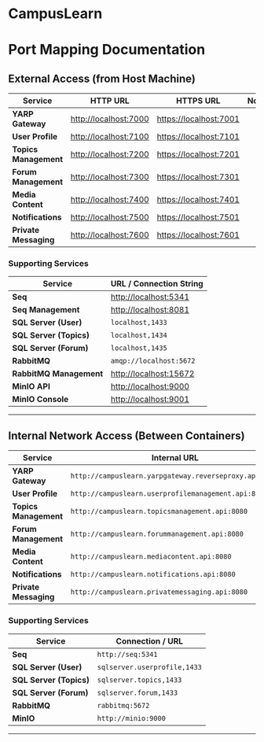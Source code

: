 # CampusLearn

# Port Mapping Documentation

## External Access (from Host Machine)

| Service             | HTTP URL                  | HTTPS URL                 | Notes |
|---------------------|---------------------------|---------------------------|-------|
| **YARP Gateway**        | [http://localhost:7000](http://localhost:7000) | [https://localhost:7001](https://localhost:7001) |  |
| **User Profile**        | [http://localhost:7100](http://localhost:7100) | [https://localhost:7101](https://localhost:7101) |  |
| **Topics Management**   | [http://localhost:7200](http://localhost:7200) | [https://localhost:7201](https://localhost:7201) |  |
| **Forum Management**    | [http://localhost:7300](http://localhost:7300) | [https://localhost:7301](https://localhost:7301) |  |
| **Media Content**       | [http://localhost:7400](http://localhost:7400) | [https://localhost:7401](https://localhost:7401) |  |
| **Notifications**       | [http://localhost:7500](http://localhost:7500) | [https://localhost:7501](https://localhost:7501) |  |
| **Private Messaging**   | [http://localhost:7600](http://localhost:7600) | [https://localhost:7601](https://localhost:7601) |  |

### Supporting Services

| Service | URL / Connection String |
|----------|--------------------------|
| **Seq** | [http://localhost:5341](http://localhost:5341) |
| **Seq Management** | [http://localhost:8081](http://localhost:8081) |
| **SQL Server (User)** | `localhost,1433` |
| **SQL Server (Topics)** | `localhost,1434` |
| **SQL Server (Forum)** | `localhost,1435` |
| **RabbitMQ** | `amqp://localhost:5672` |
| **RabbitMQ Management** | [http://localhost:15672](http://localhost:15672) |
| **MinIO API** | [http://localhost:9000](http://localhost:9000) |
| **MinIO Console** | [http://localhost:9001](http://localhost:9001) |

---

## Internal Network Access (Between Containers)

| Service             | Internal URL |
|---------------------|---------------|
| **YARP Gateway**        | `http://campuslearn.yarpgateway.reverseproxy.api:8080` |
| **User Profile**        | `http://campuslearn.userprofilemanagement.api:8080` |
| **Topics Management**   | `http://campuslearn.topicsmanagement.api:8080` |
| **Forum Management**    | `http://campuslearn.forummanagement.api:8080` |
| **Media Content**       | `http://campuslearn.mediacontent.api:8080` |
| **Notifications**       | `http://campuslearn.notifications.api:8080` |
| **Private Messaging**   | `http://campuslearn.privatemessaging.api:8080` |

### Supporting Services

| Service | Connection / URL |
|----------|------------------|
| **Seq** | `http://seq:5341` |
| **SQL Server (User)** | `sqlserver.userprofile,1433` |
| **SQL Server (Topics)** | `sqlserver.topics,1433` |
| **SQL Server (Forum)** | `sqlserver.forum,1433` |
| **RabbitMQ** | `rabbitmq:5672` |
| **MinIO** | `http://minio:9000` |

---





